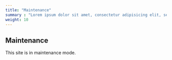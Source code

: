 ```yaml
---
title: "Maintenance"
summary : "Lorem ipsum dolor sit amet, consectetur adipisicing elit, sed do eiusmod tempor incididunt ut labore. dolore magna aliqua. Ut enim ad minim veniam, quis nostrud."
weight: 10
---
```


## Maintenance

This site is in maintenance mode.